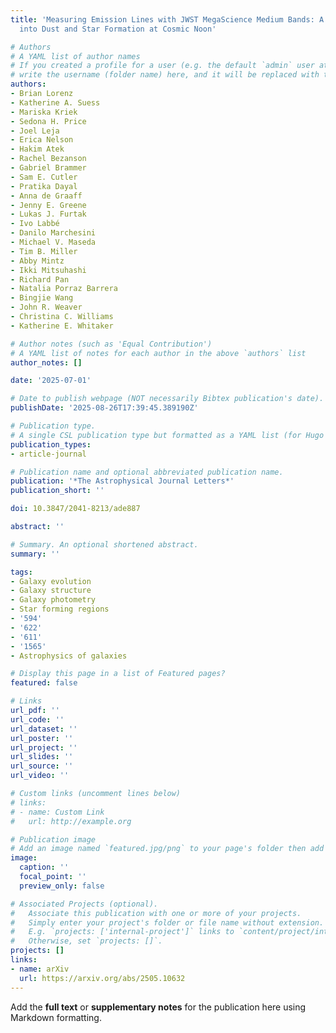 ```yaml
---
title: 'Measuring Emission Lines with JWST MegaScience Medium Bands: A New Window
  into Dust and Star Formation at Cosmic Noon'

# Authors
# A YAML list of author names
# If you created a profile for a user (e.g. the default `admin` user at `content/authors/admin/`), 
# write the username (folder name) here, and it will be replaced with their full name and linked to their profile.
authors:
- Brian Lorenz
- Katherine A. Suess
- Mariska Kriek
- Sedona H. Price
- Joel Leja
- Erica Nelson
- Hakim Atek
- Rachel Bezanson
- Gabriel Brammer
- Sam E. Cutler
- Pratika Dayal
- Anna de Graaff
- Jenny E. Greene
- Lukas J. Furtak
- Ivo Labbé
- Danilo Marchesini
- Michael V. Maseda
- Tim B. Miller
- Abby Mintz
- Ikki Mitsuhashi
- Richard Pan
- Natalia Porraz Barrera
- Bingjie Wang
- John R. Weaver
- Christina C. Williams
- Katherine E. Whitaker

# Author notes (such as 'Equal Contribution')
# A YAML list of notes for each author in the above `authors` list
author_notes: []

date: '2025-07-01'

# Date to publish webpage (NOT necessarily Bibtex publication's date).
publishDate: '2025-08-26T17:39:45.389190Z'

# Publication type.
# A single CSL publication type but formatted as a YAML list (for Hugo requirements).
publication_types:
- article-journal

# Publication name and optional abbreviated publication name.
publication: '*The Astrophysical Journal Letters*'
publication_short: ''

doi: 10.3847/2041-8213/ade887

abstract: ''

# Summary. An optional shortened abstract.
summary: ''

tags:
- Galaxy evolution
- Galaxy structure
- Galaxy photometry
- Star forming regions
- '594'
- '622'
- '611'
- '1565'
- Astrophysics of galaxies

# Display this page in a list of Featured pages?
featured: false

# Links
url_pdf: ''
url_code: ''
url_dataset: ''
url_poster: ''
url_project: ''
url_slides: ''
url_source: ''
url_video: ''

# Custom links (uncomment lines below)
# links:
# - name: Custom Link
#   url: http://example.org

# Publication image
# Add an image named `featured.jpg/png` to your page's folder then add a caption below.
image:
  caption: ''
  focal_point: ''
  preview_only: false

# Associated Projects (optional).
#   Associate this publication with one or more of your projects.
#   Simply enter your project's folder or file name without extension.
#   E.g. `projects: ['internal-project']` links to `content/project/internal-project/index.md`.
#   Otherwise, set `projects: []`.
projects: []
links:
- name: arXiv
  url: https://arxiv.org/abs/2505.10632
---
```


Add the **full text** or **supplementary notes** for the publication here using Markdown formatting.
